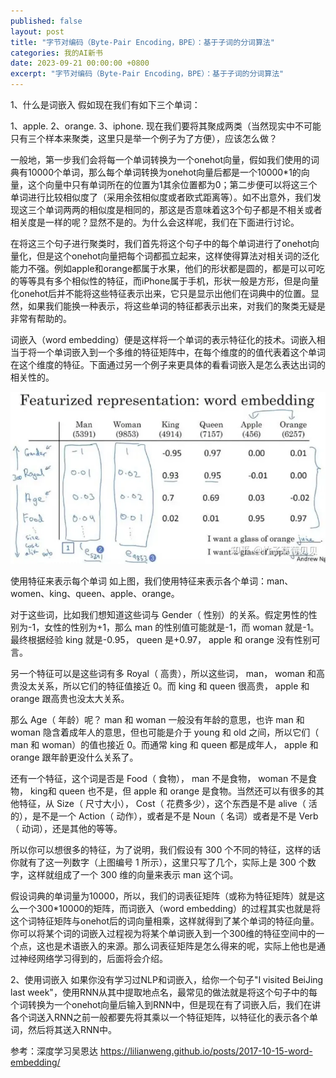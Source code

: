```yaml
---
published: false
layout: post
title: "字节对编码（Byte-Pair Encoding，BPE）：基于子词的分词算法"
categories: 我的AI新书
date: 2023-09-21 00:00:00 +0800
excerpt: "字节对编码（Byte-Pair Encoding，BPE）：基于子词的分词算法"
---
```




1、什么是词嵌入
假如现在我们有如下三个单词：

1、apple.
2、orange.
3、iphone.
现在我们要将其聚成两类（当然现实中不可能只有三个样本来聚类，这里只是举一个例子为了方便），应该怎么做？

一般地，第一步我们会将每一个单词转换为一个onehot向量，假如我们使用的词典有10000个单词，那么每个单词转换为onehot向量后都是一个10000*1的向量，这个向量中只有单词所在的位置为1其余位置都为0；第二步便可以将这三个单词进行比较相似度了（采用余弦相似度或者欧式距离等）。如不出意外，我们发现这三个单词两两的相似度是相同的，那这是否意味着这3个句子都是不相关或者相关度是一样的呢？显然不是的。为什么会这样呢，我们在下面进行讨论。

在将这三个句子进行聚类时，我们首先将这个句子中的每个单词进行了onehot向量化，但是这个onehot向量把每个词都孤立起来，这样使得算法对相关词的泛化能力不强。例如apple和orange都属于水果，他们的形状都是圆的，都是可以可吃的等等具有多个相似性的特征，而iPhone属于手机，形状一般是方形，但是向量化onehot后并不能将这些特征表示出来，它只是显示出他们在词典中的位置。显然，如果我们能换一种表示，将这些单词的特征都表示出来，对我们的聚类无疑是非常有帮助的。

词嵌入（word embedding）便是这样将一个单词的表示特征化的技术。词嵌入相当于将一个单词嵌入到一个多维的特征矩阵中，在每个维度的的值代表着这个单词在这个维度的特征。下面通过另一个例子来更具体的看看词嵌入是怎么表达出词的相关性的。

<img src="assets/images/new book/NLP/word embedding/1.webp?raw=true" >

使用特征来表示每个单词
如上图，我们使用特征来表示各个单词：man、women、king、queen、apple、orange。

对于这些词，比如我们想知道这些词与 Gender（ 性别）的关系。假定男性的性别为-1，女性的性别为+1，那么 man 的性别值可能就是-1，而 woman 就是-1。最终根据经验 king 就是-0.95， queen 是+0.97， apple 和 orange 没有性别可言。

另一个特征可以是这些词有多 Royal（ 高贵），所以这些词， man， woman 和高贵没太关系，所以它们的特征值接近 0。而 king 和 queen 很高贵， apple 和 orange 跟高贵也没太大关系。

那么 Age（ 年龄）呢？ man 和 woman 一般没有年龄的意思，也许 man 和 woman 隐含着成年人的意思，但也可能是介于 young 和 old 之间，所以它们（ man 和 woman）的值也接近 0。而通常 king 和 queen 都是成年人， apple 和 orange 跟年龄更没什么关系了。

还有一个特征，这个词是否是 Food（ 食物）， man 不是食物， woman 不是食物， king和 queen 也不是，但 apple 和 orange 是食物。当然还可以有很多的其他特征，从 Size（ 尺寸大小）， Cost（ 花费多少），这个东西是不是 alive（ 活的），是不是一个 Action（ 动作），或者是不是 Noun（ 名词）或者是不是 Verb（ 动词），还是其他的等等。

所以你可以想很多的特征，为了说明，我们假设有 300 个不同的特征，这样的话你就有了这一列数字（上图编号 1 所示），这里只写了几个，实际上是 300 个数字，这样就组成了一个 300 维的向量来表示 man 这个词。

假设词典的单词量为10000，所以，我们的词表征矩阵（或称为特征矩阵）就是这么一个300*10000的矩阵，而词嵌入（word embedding）的过程其实也就是将这个词特征矩阵与onehot后的词向量相乘，这样就得到了某个单词的特征向量。你可以将某个词的词嵌入过程视为将某个单词嵌入到一个300维的特征空间中的一个点，这也是术语嵌入的来源。那么词表征矩阵是怎么得来的呢，实际上他也是通过神经网络学习得到的，后面将会介绍。

2、使用词嵌入
如果你没有学习过NLP和词嵌入，给你一个句子"I visited BeiJing last week"，使用RNN从其中提取地点名，最常见的做法就是将这个句子中的每个词转换为一个onehot向量后输入到RNN中，但是现在有了词嵌入后，我们在讲各个词送入RNN之前一般都要先将其乘以一个特征矩阵，以特征化的表示各个单词，然后将其送入RNN中。

参考：深度学习吴恩达
https://lilianweng.github.io/posts/2017-10-15-word-embedding/